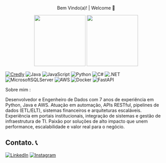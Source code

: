 <p align="center">
   Bem Vindo(a)! | Welcome 👋
</p>

<p align="center">
  <img height="160em" src="https://github-readme-stats.vercel.app/api?username=SSilvestreS&show_icons=true&theme=dracula&border_radius=4.5"/>
  <img height="160em" src="https://github-readme-stats.vercel.app/api/top-langs/?username=SSilvestreS&layout=compact&theme=dracula&border_radius=4.5"/>
</p>

[![Credly](https://img.shields.io/badge/Credly-FF6B00.svg?style=for-the-badge&logo=Credly&logoColor=white)](https://www.credly.com/users/saulo-silvestre/)
![Java](https://img.shields.io/badge/java-%23ED8B00.svg?style=for-the-badge&logo=openjdk&logoColor=white)
![JavaScript](https://img.shields.io/badge/JavaScript-F7DF1E.svg?style=for-the-badge&logo=JavaScript&logoColor=black)
![Python](https://img.shields.io/badge/python-3670A0?style=for-the-badge&logo=python&logoColor=ffdd54)
![C#](https://img.shields.io/badge/c%23-%23239120.svg?style=for-the-badge&logo=csharp&logoColor=white)
![.NET](https://img.shields.io/badge/.NET-512BD4.svg?style=for-the-badge&logo=dotnet&logoColor=white)
![MicrosoftSQLServer](https://img.shields.io/badge/Microsoft%20SQL%20Server-CC2927?style=for-the-badge&logo=microsoft%20sql%20server&logoColor=white)
![AWS](https://img.shields.io/badge/AWS-%23FF9900.svg?style=for-the-badge&logo=amazon-aws&logoColor=white)
![Docker](https://img.shields.io/badge/Docker-2496ED.svg?style=for-the-badge&logo=Docker&logoColor=white)
![FastAPI](https://img.shields.io/badge/FastAPI-009688.svg?style=for-the-badge&logo=FastAPI&logoColor=white)


Sobre mim :

Desenvolvedor e Engenheiro de Dados com 7 anos de experiência em Python, Java e AWS. Atuação em automação, APIs RESTful, pipelines de dados (ETL/ELT), sistemas financeiros e arquiteturas escaláveis. Experiência em portais institucionais, integração de sistemas e gestão de infraestrutura de TI. Paixão por soluções de alto impacto que unem performance, escalabilidade e valor real para o negócio.


  ## Contato. 📞

[![LinkedIn](https://img.shields.io/badge/linkedin-%230077B5.svg?style=for-the-badge&logo=linkedin&logoColor=white)](https://www.linkedin.com/in/saulo-silvestre/)
[![Instagram](https://img.shields.io/badge/Instagram-%23E4405F.svg?style=for-the-badge&logo=Instagram&logoColor=white)](https://www.instagram.com/silvestre_wof/)


